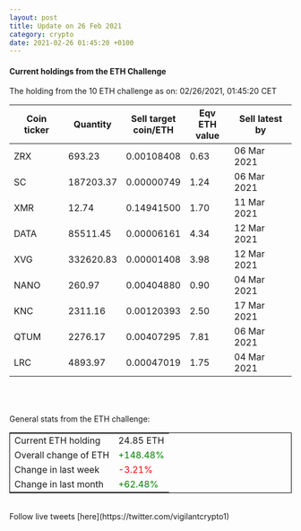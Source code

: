 ```yaml
---
layout: post
title: Update on 26 Feb 2021
category: crypto
date: 2021-02-26 01:45:20 +0100
---
```

<!-- Global site tag (gtag.js) - Google Analytics -->
<script async src="https://www.googletagmanager.com/gtag/js?id=UA-103831149-5"></script>
<script>
  window.dataLayer = window.dataLayer || [];
  function gtag(){dataLayer.push(arguments);}
  gtag('js', new Date());

  gtag('config', 'UA-103831149-5');
</script>


#### Current holdings from the ETH Challenge

The holding from the 10 ETH challenge as on: 02/26/2021, 01:45:20 CET

|Coin ticker|Quantity|Sell target<br>coin/ETH|Eqv ETH<br>value|Sell latest by|
|-----------|--------|-----------|-----------|--------------|
ZRX|693.23|  0.00108408|0.63|06 Mar 2021|
SC|187203.37|  0.00000749|1.24|06 Mar 2021|
XMR|12.74|  0.14941500|1.70|11 Mar 2021|
DATA|85511.45|  0.00006161|4.34|12 Mar 2021|
XVG|332620.83|  0.00001408|3.98|12 Mar 2021|
NANO|260.97|  0.00404880|0.90|04 Mar 2021|
KNC|2311.16|  0.00120393|2.50|17 Mar 2021|
QTUM|2276.17|  0.00407295|7.81|06 Mar 2021|
LRC|4893.97|  0.00047019|1.75|04 Mar 2021|

<br>
<br>
<br>
General stats from the ETH challenge:

<table style="border:1px solid black;margin-left:auto;margin-right:auto;">
	<tbody>
	<tr>
		<td>Current ETH holding</td>
		<td>     24.85 ETH</td>
	</tr>
	<tr>
		<td>Overall change of ETH</td>
		<td><font color="green">+148.48%</font></td>
	</tr>
	<tr>
		<td>Change in last week</td>
		<td><font color="red">-3.21%</font></td>
	</tr>
	<tr>
		<td>Change in last month</td>
		<td><font color="green">+62.48%</font></td>
	</tr>
	</tbody>
</table>

<br>
Follow live tweets [here](https://twitter.com/vigilantcrypto1)
<br>
<br>